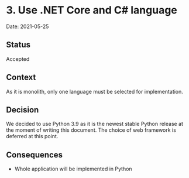 # 3.  Use .NET Core and C# language

Date: 2021-05-25

## Status

Accepted

## Context

As it is monolith, only one language must be selected for implementation.

## Decision

We decided to use Python 3.9 as it is the newest stable Python release at the moment of writing this document. The choice of web framework is deferred at this point.

## Consequences

- Whole application will be implemented in Python